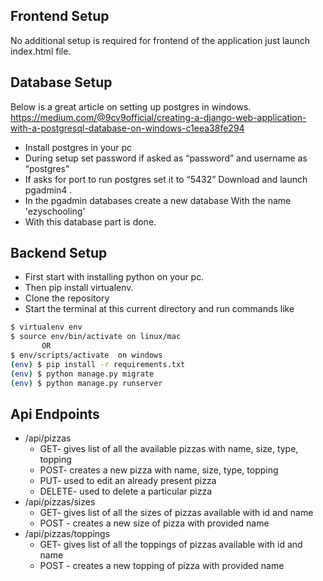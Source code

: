 ## Frontend Setup
No additional setup is required for frontend of the application just launch index.html file.

## Database Setup
Below is a great article on setting up postgres in windows.
https://medium.com/@9cv9official/creating-a-django-web-application-with-a-postgresql-database-on-windows-c1eea38fe294

* Install postgres in your pc
* During setup set password if asked as “password” and username as “postgres”
* If asks for port to run postgres set it to “5432”
Download and launch pgadmin4 .
* In the pgadmin databases create a new database
With the name 'ezyschooling'
* With this database part is done.



## Backend Setup
* First start with installing python on your pc.
* Then pip install virtualenv.
* Clone the repository 
* Start the terminal at this current directory and run commands like
```bash
$ virtualenv env 
$ source env/bin/activate on linux/mac
       OR
$ env/scripts/activate  on windows
(env) $ pip install -r requirements.txt
(env) $ python manage.py migrate
(env) $ python manage.py runserver
```

## Api Endpoints
* /api/pizzas
    - GET- gives list of all the available pizzas with name, size, type, topping
    - POST- creates a new pizza with name, size, type, topping
    - PUT- used to edit an already present pizza
    - DELETE- used to delete a particular pizza
* /api/pizzas/sizes
    - GET- gives list of all the sizes of pizzas available with id and name
    - POST - creates a new size of pizza with provided name
* /api/pizzas/toppings
    - GET- gives list of all the toppings of pizzas available with id and name
    - POST - creates a new topping of pizza with provided name